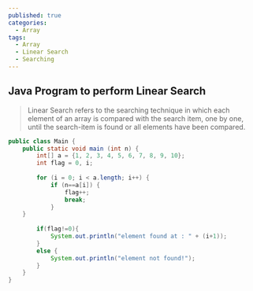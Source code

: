 ```yaml
---
published: true
categories:
  - Array
tags:
  - Array
  - Linear Search
  - Searching
---
```

## Java Program to perform Linear Search

> Linear Search refers to the searching technique in which each element of an array is compared with the search item, one by one, until the search-item is found or all elements have been compared.

```java
public class Main {
    public static void main (int n) {
        int[] a = {1, 2, 3, 4, 5, 6, 7, 8, 9, 10};
        int flag = 0, i;
        
        for (i = 0; i < a.length; i++) {
            if (n==a[i]) {
                flag++;
                break;
            }
	}
        
        if(flag!=0){
            System.out.println("element found at : " + (i+1));
        }
        else {
            System.out.println("element not found!");
        }
    }
}
```
